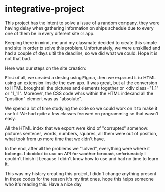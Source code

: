 # integrative-project
This project has the intent to solve a issue of a random company.
they were having delay when gathering information on ships schedule
due to every one of them be in every diferent site or app.

Keeping there in mind, me and my classmate decided to create
this simple and site in order to solve this problem.
Unfortunately, we were unskilled and had a couple of days ultil
the deadline, so we did what we could. Hope it is not that bad.

Here was our steps on the site creation:

First of all, we created a desing using Figma, then we exported it to HTML
using an extension iinside the own app. It was great, but all the conversion 
to HTML brought all the pictures and elements together on <div class="1_1" or 
"1_11". Moreover, the CSS code whas within the HTML indexand all the "position" 
element was as "absolute".

We spend a lot of time studying the code so we could work on it to make it useful.
We had quite a few classes focused on programming so that wasn't easy.

All the HTML index that we export were kind of "corrupted" somehow: pictures
senteces, words, numbers, squares, all them were out of position, what took
from us more time that we didn't have.

In the end, after all the problems we "solved", everything were where it belongs.
I decided to use an API for weather forecast, unfortunately I couldn't finish 
it because I didn't know how to use and had no time to learn it.

This was my history creating this project, I didn't change anything present in those
codes for the reason it's my first ones.
hope this helps someone who it's reading this.
Have a nice day!
